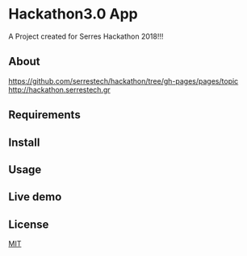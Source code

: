 # Hackathon3.0 App
A Project created for Serres Hackathon 2018!!!

## About
https://github.com/serrestech/hackathon/tree/gh-pages/pages/topic
http://hackathon.serrestech.gr

## Requirements

## Install

## Usage

## Live demo

## License

[MIT](LICENSE)